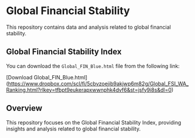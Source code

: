 # Global Financial Stability

This repository contains data and analysis related to global financial stability.

## Global Financial Stability Index

You can download the `Global_FIN_Blue.html` file from the following link:

[Download Global_FIN_Blue.html] (https://www.dropbox.com/scl/fi/5cbvzoejib9akjwp6m82g/Global_FSI_WA_Ranking.html?rlkey=tfbpt9eukerapxwwnphk4dvf6&st=jsfy9i8s&dl=0)

## Overview

This repository focuses on the Global Financial Stability Index, providing insights and analysis related to global financial stability.
